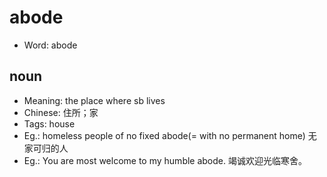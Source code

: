 # abode

- Word: abode

## noun

- Meaning: the place where sb lives
- Chinese: 住所；家
- Tags: house
- Eg.: homeless people of no fixed abode(= with no permanent home) 无家可归的人
- Eg.: You are most welcome to my humble abode. 竭诚欢迎光临寒舍。

